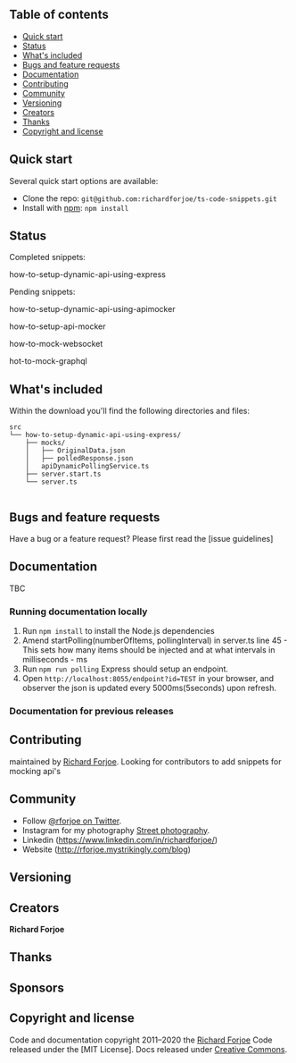 

## Table of contents

- [Quick start](#quick-start)
- [Status](#status)
- [What's included](#whats-included)
- [Bugs and feature requests](#bugs-and-feature-requests)
- [Documentation](#documentation)
- [Contributing](#contributing)
- [Community](#community)
- [Versioning](#versioning)
- [Creators](#creators)
- [Thanks](#thanks)
- [Copyright and license](#copyright-and-license)


## Quick start

Several quick start options are available:

- Clone the repo: `git@github.com:richardforjoe/ts-code-snippets.git`
- Install with [npm](https://www.npmjs.com/): `npm install`


## Status
Completed snippets:

how-to-setup-dynamic-api-using-express

Pending snippets:

how-to-setup-dynamic-api-using-apimocker

how-to-setup-api-mocker

how-to-mock-websocket

hot-to-mock-graphql


## What's included

Within the download you'll find the following directories and files:

```npm run polling
src
└── how-to-setup-dynamic-api-using-express/
    ├── mocks/
    │   ├── OriginalData.json
    │   ├── polledResponse.json
    │   apiDynamicPollingService.ts
    ├── server.start.ts
    └── server.ts
    
```


## Bugs and feature requests

Have a bug or a feature request? Please first read the [issue guidelines]


## Documentation

TBC

### Running documentation locally

1. Run `npm install` to install the Node.js dependencies
2. Amend startPolling(numberOfItems, pollingInterval) in server.ts line 45 - This sets how many items should be injected and at what intervals in milliseconds - ms
2. Run `npm run polling` Express should setup an endpoint.
4. Open `http://localhost:8055/endpoint?id=TEST` in your browser, and observer the json is updated every 5000ms(5seconds) upon refresh.


### Documentation for previous releases


## Contributing

maintained by [Richard Forjoe](https://github.com/richardforjoe). Looking for contributors to add snippets for mocking api's


## Community

- Follow [@rforjoe on Twitter](https://twitter.com/rforjoe).
- Instagram for my photography [Street photography](https://www.instagram.com/forjoe_streets/).
- Linkedin (https://www.linkedin.com/in/richardforjoe/)
- Website (http://rforjoe.mystrikingly.com/blog)


## Versioning


## Creators

**Richard Forjoe**


## Thanks

## Sponsors

## Copyright and license

Code and documentation copyright 2011–2020 the [Richard Forjoe](https://github.com/richardforjoe) Code released under the [MIT License]. Docs released under [Creative Commons](https://creativecommons.org/licenses/by/3.0/).
